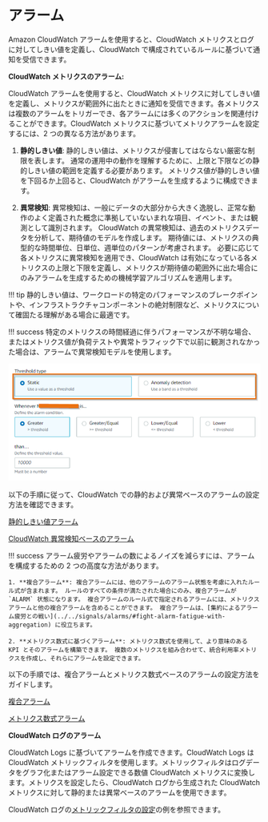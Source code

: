 # アラーム

Amazon CloudWatch アラームを使用すると、CloudWatch メトリクスとログに対してしきい値を定義し、CloudWatch で構成されているルールに基づいて通知を受信できます。

**CloudWatch メトリクスのアラーム:**

CloudWatch アラームを使用すると、CloudWatch メトリクスに対してしきい値を定義し、メトリクスが範囲外に出たときに通知を受信できます。各メトリクスは複数のアラームをトリガーでき、各アラームには多くのアクションを関連付けることができます。CloudWatch メトリクスに基づいてメトリクアラームを設定するには、2 つの異なる方法があります。

1. **静的しきい値**: 静的しきい値は、メトリクスが侵害してはならない厳密な制限を表します。 通常の運用中の動作を理解するために、上限と下限などの静的しきい値の範囲を定義する必要があります。 メトリクス値が静的しきい値を下回るか上回ると、CloudWatch がアラームを生成するように構成できます。

2. **異常検知**: 異常検知は、一般にデータの大部分から大きく逸脱し、正常な動作のよく定義された概念に準拠していないまれな項目、イベント、または観測として識別されます。 CloudWatch の異常検知は、過去のメトリクスデータを分析して、期待値のモデルを作成します。 期待値には、メトリクスの典型的な時間単位、日単位、週単位のパターンが考慮されます。 必要に応じて各メトリクスに異常検知を適用でき、CloudWatch は有効になっている各メトリクスの上限と下限を定義し、メトリクスが期待値の範囲外に出た場合にのみアラームを生成するための機械学習アルゴリズムを適用します。

!!! tip
	静的しきい値は、ワークロードの特定のパフォーマンスのブレークポイントや、インフラストラクチャコンポーネントの絶対制限など、メトリクスについて確固たる理解がある場合に最適です。

!!! success
	特定のメトリクスの時間経過に伴うパフォーマンスが不明な場合、またはメトリクス値が負荷テストや異常トラフィック下で以前に観測されなかった場合は、アラームで異常検知モデルを使用します。

![CloudWatch アラームの種類](../images/cwalarm1.png)

以下の手順に従って、CloudWatch での静的および異常ベースのアラームの設定方法を確認できます。

[静的しきい値アラーム](https://catalog.us-east-1.prod.workshops.aws/workshops/31676d37-bbe9-4992-9cd1-ceae13c5116c/en-US/alarms/mericalarm)

[CloudWatch 異常検知ベースのアラーム](https://catalog.us-east-1.prod.workshops.aws/workshops/31676d37-bbe9-4992-9cd1-ceae13c5116c/en-US/alarms/adalarm)

!!! success
	アラーム疲労やアラームの数によるノイズを減らすには、アラームを構成するための 2 つの高度な方法があります。

	1. **複合アラーム**: 複合アラームには、他のアラームのアラーム状態を考慮に入れたルール式が含まれます。 ルールのすべての条件が満たされた場合にのみ、複合アラームが `ALARM` 状態になります。 複合アラームのルール式で指定されるアラームには、メトリクスアラームと他の複合アラームを含めることができます。 複合アラームは、[集約によるアラーム疲労との戦い](../../signals/alarms/#fight-alarm-fatigue-with-aggregation) に役立ちます。

	2. **メトリクス数式に基づくアラーム**: メトリクス数式を使用して、より意味のある KPI とそのアラームを構築できます。 複数のメトリクスを組み合わせて、統合利用率メトリクスを作成し、それらにアラームを設定できます。

以下の手順では、複合アラームとメトリクス数式ベースのアラームの設定方法をガイドします。

[複合アラーム](https://catalog.us-east-1.prod.workshops.aws/workshops/31676d37-bbe9-4992-9cd1-ceae13c5116c/en-US/alarms/compositealarm)

[メトリクス数式アラーム](https://aws.amazon.com/blogs/mt/create-a-metric-math-alarm-using-amazon-cloudwatch/)

**CloudWatch ログのアラーム**

CloudWatch Logs に基づいてアラームを作成できます。CloudWatch Logs は CloudWatch メトリックフィルタを使用します。メトリックフィルタはログデータをグラフ化またはアラーム設定できる数値 CloudWatch メトリクスに変換します。メトリクスを設定したら、CloudWatch ログから生成された CloudWatch メトリクスに対して静的または異常ベースのアラームを使用できます。

CloudWatch ログの[メトリックフィルタの設定](https://aws.amazon.com/blogs/mt/quantify-custom-application-metrics-with-amazon-cloudwatch-logs-and-metric-filters/)の例を参照できます。
